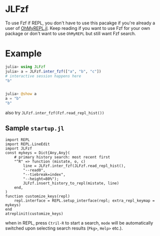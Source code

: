# JLFzf

To use Fzf if REPL, you don't have to use this pacakge if you're already a user of [OhMyREPL.jl](https://github.com/KristofferC/OhMyREPL.jl). Keep reading if you want to use Fzf for your own package or don't want to use `OhMyREPL` but still want Fzf search.

# Example
```julia
julia> using JLFzf
julia> a = JLFzf.inter_fzf(["a", "b", "c"])
# interactive session happens here
"b"


julia> @show a
a = "b"
"b"
```

also try `JLFzf.inter_fzf(Fzf.read_repl_hist())`

## Sample `startup.jl`
```
import REPL
import REPL.LineEdit
import JLFzf
const mykeys = Dict{Any,Any}(
    # primary history search: most recent first
    "^R" => function (mistate, o, c)
        line = JLFzf.inter_fzf(JLFzf.read_repl_hist(), 
        "--read0", 
        "--tiebreak=index",
        "--height=80%");
        JLFzf.insert_history_to_repl(mistate, line)
    end,
)
function customize_keys(repl)
    repl.interface = REPL.setup_interface(repl; extra_repl_keymap = mykeys)
end
atreplinit(customize_keys)
```

when in REPL, press `Ctril-R` to start a search, `mode` will be automatically switched upon
selecting search results (`Pkg>`, `Help>` etc.).
